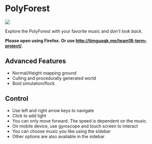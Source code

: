 # PolyForest

![](https://github.com/ucla-sp15-cs174a/team18-term-project/blob/master/banner.png)

Explore the PolyForest with your favorite music and *don't look back*.

**Please open using Firefox. Or use <http://timguoqk.me/team18-term-project/>.**

## Advanced Features

- Normal/Height mapping ground
- Culling and procedurally generated world
- Boid simulation/flock

## Control

- Use left and right arrow keys to navigate
- Click to add light
- You can only move forward. The speed is dependent on the music.
- On mobile device, use gyroscope and touch screen to interact
- You can choose music you like using the sidebar
- Other options are also available in the sidebar
